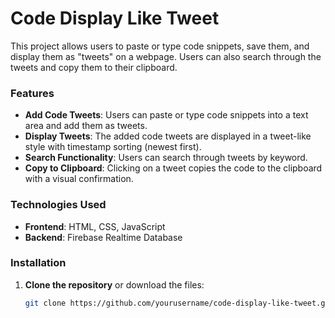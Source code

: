 # Code Display Like Tweet

This project allows users to paste or type code snippets, save them, and display them as "tweets" on a webpage. Users can also search through the tweets and copy them to their clipboard.

### Features
- **Add Code Tweets**: Users can paste or type code snippets into a text area and add them as tweets.
- **Display Tweets**: The added code tweets are displayed in a tweet-like style with timestamp sorting (newest first).
- **Search Functionality**: Users can search through tweets by keyword.
- **Copy to Clipboard**: Clicking on a tweet copies the code to the clipboard with a visual confirmation.

### Technologies Used
- **Frontend**: HTML, CSS, JavaScript
- **Backend**: Firebase Realtime Database

### Installation

1. **Clone the repository** or download the files:

   ```bash
   git clone https://github.com/yourusername/code-display-like-tweet.git

